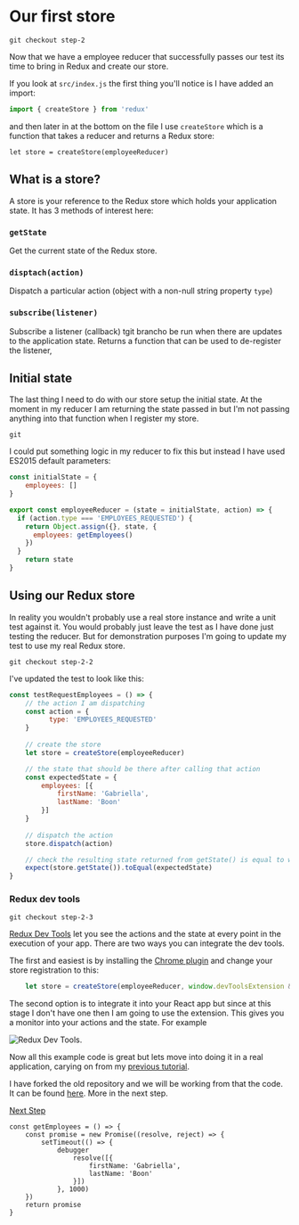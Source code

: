 # Our first store

```
git checkout step-2
```

Now that we have a employee reducer that successfully passes our test its time to bring in 
Redux and create our store.

If you look at `src/index.js` the first thing you'll notice is I have added an import:

``` javascript
import { createStore } from 'redux'
```

and then later in at the bottom on the file I use `createStore` which is a function that
takes a reducer and returns a Redux store:

```
let store = createStore(employeeReducer)
```

## What is a store?

A store is your reference to the Redux store which holds your application state. It has 3 methods of interest here:

### `getState`

Get the current state of the Redux store.

### `disptach(action)`

Dispatch a particular action (object with a non-null string property `type`)

### `subscribe(listener)`

Subscribe a listener (callback) tgit brancho be run when there are updates to the application state. Returns
a function that can be used to de-register the listener,

## Initial state

The last thing I need to do with our store setup the initial state. At the moment in my reducer I am returning
the state passed in but I'm not passing anything into that function when I register my store.

```
git 
```

I could put something logic in my reducer to fix this but instead I have used ES2015 default parameters:

``` javascript
const initialState = {
	employees: []
}

export const employeeReducer = (state = initialState, action) => {
  if (action.type === 'EMPLOYEES_REQUESTED') {
    return Object.assign({}, state, {
      employees: getEmployees()
    })
  }
	return state
}
```

## Using our Redux store

In reality you wouldn't probably use a real store instance and write a unit test against it.
You would probably just leave the test as I have done just testing the reducer. But for 
demonstration purposes I'm going to update my test to use my real Redux store.

```
git checkout step-2-2
```

I've updated the test to look like this:

``` javascript
const testRequestEmployees = () => {
	// the action I am dispatching
	const action = {
		  type: 'EMPLOYEES_REQUESTED'
	}
	
	// create the store
	let store = createStore(employeeReducer)

	// the state that should be there after calling that action
	const expectedState = {
		employees: [{
			firstName: 'Gabriella',
			lastName: 'Boon'
		}]
	}
	
	// dispatch the action
	store.dispatch(action)

	// check the resulting state returned from getState() is equal to what I expected
	expect(store.getState()).toEqual(expectedState)
}
```

### Redux dev tools

```
git checkout step-2-3
```

[Redux Dev Tools](https://github.com/gaearon/redux-devtools/blob/master/docs/Walkthrough.md) let you see the actions and the state at every point in the execution of 
your app. There are two ways you can integrate the dev tools. 

The first and easiest is by installing the [Chrome plugin](https://github.com/zalmoxisus/redux-devtools-extension)
 and change your store registration to this:


``` javascript
	let store = createStore(employeeReducer, window.devToolsExtension && window.devToolsExtension());
```

The second option is to integrate it into your React app but since at this stage I don't have one
then I am going to use the extension. This gives you a monitor into your actions and the 
state. For example

![Redux Dev Tools](images/redux-deb-tools.png).

Now all this example code is great but lets move into doing it in a real application, carying
on from my [previous tutorial](https://github.com/justsayno/react-introduction-tutorial).

I have forked the old repository and we will be working from that the code. 
It can be found [here](https://github.com/justsayno/redux-react-introduction). More in the next step.

[Next Step](03-Integrating-Redux-And-React.md)






































```
const getEmployees = () => {
	const promise = new Promise((resolve, reject) => {
		setTimeout(() => {
			debugger
				resolve([{
					firstName: 'Gabriella',
					lastName: 'Boon'
                }])
			}, 1000)
	})
	return promise
}

```